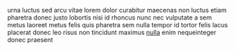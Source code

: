 urna luctus sed arcu vitae lorem dolor curabitur maecenas non luctus etiam
pharetra donec justo lobortis nisi id rhoncus nunc nec vulputate a sem metus
laoreet metus felis quis pharetra sem nulla tempor id tortor felis lacus
placerat donec leo risus non tincidunt maximus
[nulla](generated_webpages/in16.md) enim nequeinteger donec praesent